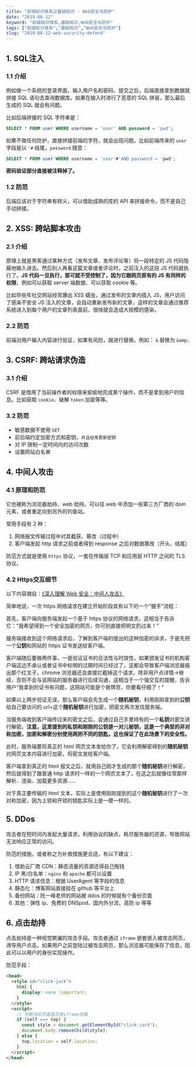 ```yaml
---
title: "前端知识体系之基础知识 - Web安全与防护"
date: "2019-08-12"
keyword: "前端知识体系,基础知识,Web安全与防护"
tags: ["前端知识体系","基础知识","Web安全与防护"]
slug: "2019-08-12-web-security-defend"
---
```


## 1. SQL注入

### 1.1 介绍

例如做一个系统的登录界面，输入用户名和密码，提交之后，后端直接拿到数据就拼接 SQL 语句去查询数据库。如果在输入时进行了恶意的 SQL 拼装，那么最后生成的 SQL 就会有问题。

比如后端拼接的 SQL 字符串是：

```sql
SELECT * FROM user WHERE username = 'user' AND password = 'pwd';
```

如果不做任何防护，直接拼接前端的字符，就会出现问题。比如前端传来的 `user` 字段是以 `'#` 结尾，`password` 随意：

```sql
SELECT * FROM user WHERE username = 'user'#'AND password = 'pwd';
```

**密码验证部分直接被注释掉了。**

### 1.2 防范

后端应该对于字符串有转义，可以借助成熟的库的 API 来拼接命令，而不是自己手动拼接。

## 2. XSS: 跨站脚本攻击

### 2.1 介绍

原理上就是黑客通过某种方式（发布文章、发布评论等）将一段特定的 JS 代码隐蔽地输入进去。然后别人再看这篇文章或者评论时，之前注入的这段 JS 代码就执行了。**JS 代码一旦执行，那可就不受控制了，因为它跟网页原有的 JS 有同样的权限**，例如可以获取 server 端数据、可以获取 cookie 等。

比如早些年社交网站经常爆出 XSS 蠕虫，通过发布的文章内插入 JS，用户访问了感染不安全 JS 注入的文章，会自动重新发布新的文章，这样的文章会通过推荐系统进入到每个用户的文章列表面前，很快就会造成大规模的感染。

### 2.2 防范

前端对用户输入内容进行验证，如果有风险，就进行替换。例如： `&` 替换为 `&amp;` 

## 3. CSRF: 跨站请求伪造

### 3.1 介绍

CSRF 是借用了当前操作者的权限来偷偷地完成某个操作，而不是拿到用户的信息。比如获取 `cookie`、破解 `token` 加密等等。

### 3.2 防范

- 敏感数据不使用 `GET`
- 前后端约定加密方式和密钥，`并且经常更新密钥`
- 对 IP 限制一定时间内的访问次数
- 设置网站白名单

## 4. 中间人攻击

### 4.1 原理和防范

它也被称为浏览器劫持、web 劫持。可以往 web 中添加一些第三方厂商的 dom 元素，或者重定向到另外的钓鱼站。

常用手段有 2 种：

1. 网络报文传输过程中对其截获、篡改（过程中）
2. 客户端发起 http 请求之前或者得到 response 之后对数据篡改（开头、结尾）

防范方式就是使用 `https`  协议，一套在传输层 TCP 和应用层 HTTP 之间的 TLS 协议。

### 4.2 Https交互细节

以下内容摘自：[《深入理解 Web 安全：中间人攻击》](https://toutiao.io/posts/ju2uhb/preview)

简单地说，一次 https 网络请求在建立开始阶段具有以下的一个“握手”流程：

首先，客户端向服务端发起一个基于 https 协议的网络请求，这相当于告诉它：“我希望得到一个安全加密的网页，你可别直接把明文扔过来！”

服务端接收到这个网络请求后，了解到客户端的提出的这种加密的诉求，于是先把一个**公钥**和网站的 https 证书发送给客户端。

客户端随后要做两件事，一是验证证书的合法性与时效性，如果颁发证书的机构客户端这边不承认或者证书中标明的过期时间已经过了，这都会导致客户端浏览器报出那个红叉子，chrome 浏览器还会直接拦截掉这个请求，除非用户点详情->继续，否则不会与该网站的服务器进行后续沟通，这相当于一个强交互的提醒，告诉用户“我拿到的证书有问题，这网站可能是个冒牌货，你要看仔细了！”

如果以上两步验证无误，那么客户端会先生成一个**随机秘钥**，利用刚刚拿到的**公钥**给自己要访问的 url+这个**随机秘钥**进行加密，把密文再次发往服务端。

当服务端收到客户端传过来的密文之后，会通过自己手里持有的一个**私钥**对密文进行解密。**注意，这里提到的私钥和刚刚的公钥是一对儿秘钥，这是一个典型的非对称加密，加密和解密分别使用两把不同的钥匙，这也保证了在此场景下的安全性。**

此时，服务端要将真正的 html 网页文本发给你了，它会利用解密得到的**随机秘钥**对网页文本内容进行加密，将密文发给客户端。

客户端拿到真正的 html 报文之后，就用自己刚才生成的那个**随机秘钥**进行解密，然后就得到了跟普通 http 请求时一样的一个网页文本了，在这之后就像往常那样解析、渲染、加载更多资源……

对于真正要传输的 html 文本，实际上是使用刚刚提到的这个**随机秘钥**进行了一次对称加密，因为上锁和开锁的钥匙实际上是一模一样的。

## 5. DDos

攻击者在短时间内发起大量请求，利用协议的缺点，耗尽服务器的资源，导致网站无法响应正常的访问。

防范的措施，或者称之为补救措施更合适，有以下建议：

1. 借助云厂商 CDN：静态流量的资源还得自己掏钱
2. IP 黑/白名单：`nginx` 和 `apache` 都可以设置
3. HTTP 请求信息：根据 UserAgent 等字段的信息
4. 静态化：博客网站直接挂在 github 等平台上
5. 备份网站：阮一峰老师的网站被 ddos 的时候就有个备份页面
6. 其他：弹性 ip、免费的 DNSpod、国内外分流、高防 ip 等等

## 6. 点击劫持

点击劫持是一种视觉欺骗的攻击手段。攻击者通过 `iframe` 嵌套嵌入被攻击网页，诱导用户点击。如果用户之前登陆过被攻击网页，那么浏览器可能保存了信息，因此可以以用户的身份实现操作。

防范手段：

```html
<head>
  <style id="click-jack">
    html {
      display: none !important;
    }
  </style>
  <script>
    // 判断当前页面是否是iframe加载
    if (self === top) {
      const style = document.getElementById("click-jack");
      document.body.removeChild(style);
    } else {
      top.location = self.location;
    }
  </script>
</head>
```

